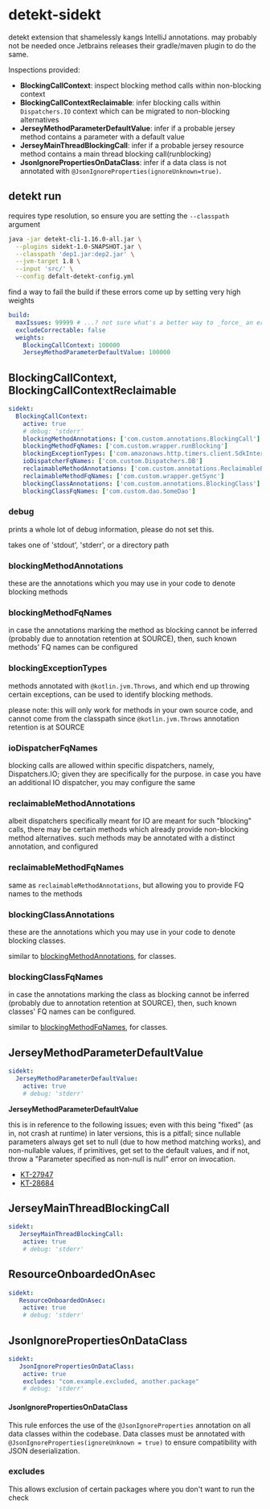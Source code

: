 # detekt-sidekt

detekt extension that shamelessly kangs IntelliJ annotations. may probably not be needed once Jetbrains releases their
gradle/maven plugin to do the same.

Inspections provided:

 - **BlockingCallContext**: inspect blocking method calls within non-blocking context
 - **BlockingCallContextReclaimable**: infer blocking calls within `Dispatchers.IO` context which can be migrated to
   non-blocking alternatives
 - **JerseyMethodParameterDefaultValue**: infer if a probable jersey method contains a parameter with a default value
- **JerseyMainThreadBlockingCall**: infer if a probable jersey resource method contains a main thread blocking call(runblocking)
- **JsonIgnorePropertiesOnDataClass**: infer if a data class is not annotated with `@JsonIgnoreProperties(ignoreUnknown=true)`.

## detekt run

requires type resolution, so ensure you are setting the `--classpath` argument

```bash
java -jar detekt-cli-1.16.0-all.jar \
  --plugins sidekt-1.0-SNAPSHOT.jar \
  --classpath 'dep1.jar:dep2.jar' \
  --jvm-target 1.8 \
  --input 'src/' \
  --config defalt-detekt-config.yml
```

find a way to fail the build if these errors come up by setting very high weights

```yml
build:
  maxIssues: 99999 # ...? not sure what's a better way to _force_ an error
  excludeCorrectable: false
  weights:
    BlockingCallContext: 100000
    JerseyMethodParameterDefaultValue: 100000
```

## BlockingCallContext, BlockingCallContextReclaimable

```yml
sidekt:
  BlockingCallContext:
    active: true
    # debug: 'stderr'
    blockingMethodAnnotations: ['com.custom.annotations.BlockingCall']
    blockingMethodFqNames: ['com.custom.wrapper.runBlocking']
    blockingExceptionTypes: ['com.amazonaws.http.timers.client.SdkInterruptedException']
    ioDispatcherFqNames: ['com.custom.Dispatchers.DB']
    reclaimableMethodAnnotations: ['com.custom.annotations.ReclaimableBlockingCall']
    reclaimableMethodFqNames: ['com.custom.wrapper.getSync']
    blockingClassAnnotations: ['com.custom.annotations.BlockingClass']
    blockingClassFqNames: ['com.custom.dao.SomeDao']

```

### debug

prints a whole lot of debug information, please do not set this.

takes one of 'stdout', 'stderr', or a directory path

### blockingMethodAnnotations

these are the annotations which you may use in your code to denote blocking methods

### blockingMethodFqNames

in case the annotations marking the method as blocking cannot be inferred (probably due to annotation retention at SOURCE), then,
such known methods' FQ names can be configured

### blockingExceptionTypes

methods annotated with `@kotlin.jvm.Throws`, and which end up throwing certain exceptions, can be used to identify blocking
methods.

please note: this will only work for methods in your own source code, and cannot come from the classpath since `@kotlin.jvm.Throws`
annotation retention is at SOURCE

### ioDispatcherFqNames

blocking calls are allowed within specific dispatchers, namely, Dispatchers.IO; given they are specifically for the
purpose. in case you have an additional IO dispatcher, you may configure the same

### reclaimableMethodAnnotations

albeit dispatchers specifically meant for IO are meant for such "blocking" calls, there may be certain methods which
already provide non-blocking method alternatives. such methods may be annotated with a distinct annotation, and configured

### reclaimableMethodFqNames

same as `reclaimableMethodAnnotations`, but allowing you to provide FQ names to the methods

### blockingClassAnnotations

these are the annotations which you may use in your code to denote blocking classes.

similar to [blockingMethodAnnotations](#blockingMethodAnnotations), for classes.

### blockingClassFqNames

in case the annotations marking the class as blocking cannot be inferred (probably due to annotation retention at SOURCE), then,
such known classes' FQ names can be configured.

similar to [blockingMethodFqNames](#blockingMethodFqNames), for classes.

## JerseyMethodParameterDefaultValue

```yml
sidekt:
  JerseyMethodParameterDefaultValue:
    active: true
    # debug: 'stderr'
```

**JerseyMethodParameterDefaultValue**

this is in reference to the following issues; even with this being "fixed" (as in, not crash at runtime)
in later versions, this is a pitfall; since nullable parameters always get set to null
(due to how method matching works), and non-nullable values, if primitives, get set to the default values,
and if not, throw a "Parameter specified as non-null is null" error on invocation.

 - [KT-27947](https://youtrack.jetbrains.com/issue/KT-27947)
 - [KT-28684](https://youtrack.jetbrains.com/issue/KT-28684)


## JerseyMainThreadBlockingCall

```yml
sidekt:
   JerseyMainThreadBlockingCall:
    active: true
    # debug: 'stderr'
```
## ResourceOnboardedOnAsec

```yml
sidekt:
   ResourceOnboardedOnAsec:
    active: true
    # debug: 'stderr'
```

## JsonIgnorePropertiesOnDataClass
```yml
sidekt:
   JsonIgnorePropertiesOnDataClass:
    active: true
    excludes: "com.example.excluded, another.package"
    # debug: 'stderr'
```
#### JsonIgnorePropertiesOnDataClass
This rule enforces the use of the `@JsonIgnoreProperties` annotation on all data classes within the codebase. 
Data classes must be annotated with `@JsonIgnoreProperties(ignoreUnknown = true)` to ensure compatibility with JSON deserialization.
### excludes
This allows exclusion of certain packages where you don't want to run the check
